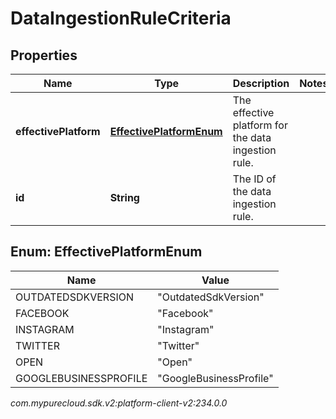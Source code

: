# DataIngestionRuleCriteria


## Properties

| Name | Type | Description | Notes |
| ------------ | ------------- | ------------- | ------------- |
| **effectivePlatform** | [**EffectivePlatformEnum**](#Enum--EffectivePlatformEnum) | The effective platform for the data ingestion rule. |  |
| **id** | **String** | The ID of the data ingestion rule. |  |


## Enum: EffectivePlatformEnum

| Name | Value |
| ---- | ----- |
| OUTDATEDSDKVERSION | &quot;OutdatedSdkVersion&quot; | 
| FACEBOOK | &quot;Facebook&quot; | 
| INSTAGRAM | &quot;Instagram&quot; | 
| TWITTER | &quot;Twitter&quot; | 
| OPEN | &quot;Open&quot; | 
| GOOGLEBUSINESSPROFILE | &quot;GoogleBusinessProfile&quot; | 




_com.mypurecloud.sdk.v2:platform-client-v2:234.0.0_
